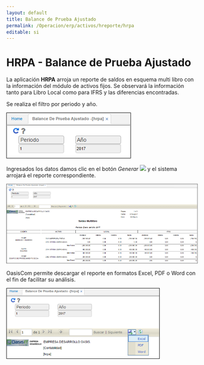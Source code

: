 ```yaml
---
layout: default
title: Balance de Prueba Ajustado
permalink: /Operacion/erp/activos/hreporte/hrpa
editable: si
---
```


# HRPA - Balance de Prueba Ajustado

La aplicación **HRPA** arroja un reporte de saldos en esquema multi libro con la información del módulo de activos fijos. Se observará la información tanto para Libro Local como para IFRS y las diferencias encontradas.  

Se realiza el filtro por periodo y año.  

![](hrpa.png)

Ingresados los datos damos clic en el botón _Generar_ ![](actualizar.png) y el sistema arrojará el reporte correspondiente.  

![](hrpa1.png)

OasisCom permite descargar el reporte en formatos Excel, PDF o Word con el fin de facilitar su análisis.  

![](hrpa2.png)


